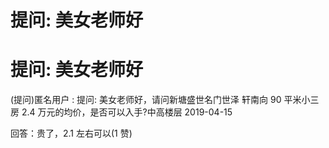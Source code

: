 # 提问: 美女老师好

# 提问: 美女老师好

(提问)匿名用户 : 提问: 美女老师好，请问新塘盛世名门世泽 轩南向 90 平米小三房 2.4 万元的均价，是否可以入手?中高楼层 2019-04-15

回答：贵了，2.1 左右可以(1 赞)